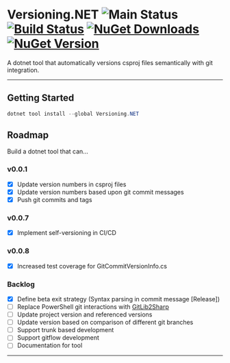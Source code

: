 # Versioning.NET ![Main Status](https://github.com/cbcrouse/Versioning.NET/workflows/Main%20Status/badge.svg?branch=main) [![Build Status](https://caseycrouse.visualstudio.com/Github/_apis/build/status/Versioning.NET/Versioning.NET-CD?branchName=main)](https://caseycrouse.visualstudio.com/Github/_build/latest?definitionId=8&branchName=main) [![NuGet Downloads](https://img.shields.io/nuget/dt/Versioning.NET)](https://www.nuget.org/stats/packages/Versioning.NET?groupby=Version) [![NuGet Version](https://img.shields.io/nuget/v/Versioning.NET)](https://www.nuget.org/packages/Versioning.NET)

A dotnet tool that automatically versions csproj files semantically with git integration.

---

## Getting Started

```powershell
dotnet tool install --global Versioning.NET
```

## Roadmap

Build a dotnet tool that can...

### v0.0.1

- [x] Update version numbers in csproj files
- [x] Update version numbers based upon git commit messages
- [x] Push git commits and tags

### v0.0.7

- [x] Implement self-versioning in CI/CD

### v0.0.8

- [x] Increased test coverage for GitCommitVersionInfo.cs

### Backlog

- [x] Define beta exit strategy (Syntax parsing in commit message [Release])
- [ ] Replace PowerShell git interactions with [GitLib2Sharp](https://github.com/libgit2/libgit2sharp)
- [ ] Update project version and referenced versions
- [ ] Update version based on comparison of different git branches
- [ ] Support trunk based development
- [ ] Support gitflow development
- [ ] Documentation for tool

---
